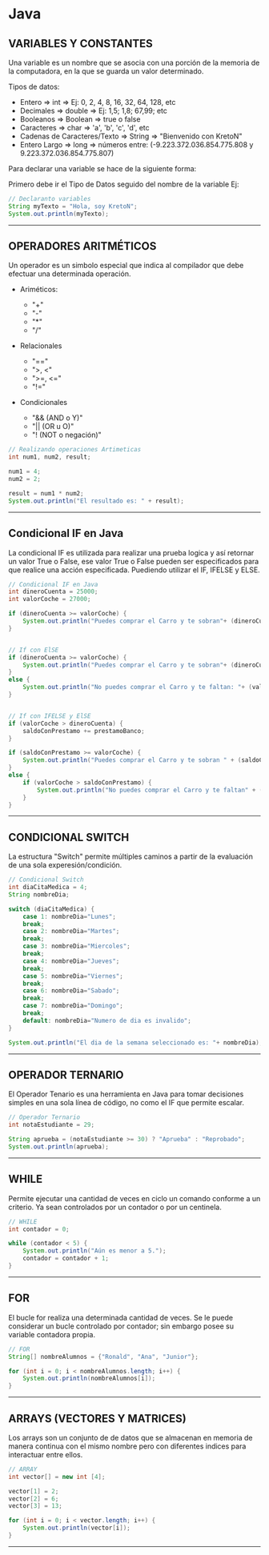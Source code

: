 # Java

## VARIABLES Y CONSTANTES

Una variable es un nombre que se asocia con una porción de la memoria de la computadora, en la que se guarda un valor determinado.

Tipos de datos:
- Entero => int => Ej: 0, 2, 4, 8, 16, 32, 64, 128, etc
- Decimales => double => Ej: 1,5; 1,8; 67,99; etc
- Booleanos => Boolean => true o false
- Caracteres => char => 'a', 'b', 'c', 'd', etc
- Cadenas de Caracteres/Texto => String => "Bienvenido con KretoN"
- Entero Largo => long => números entre: (-9.223.372.036.854.775.808 y 9.223.372.036.854.775.807)

Para declarar una variable se hace de la siguiente forma:

Primero debe ir el Tipo de Datos seguido del nombre de la variable 
Ej:
```java
// Declaranto variables
String myTexto = "Hola, soy KretoN";
System.out.println(myTexto);
```

---

## OPERADORES ARITMÉTICOS

Un operador es un simbolo especial que indica al compilador que debe efectuar una determinada operación.

- Ariméticos:
   - "+"
   - "-"
   - "*"
   - "/"

- Relacionales
   - "=="
   - ">, <"
   - ">=, <="
   - "!="

- Condicionales
   - "&& (AND o Y)"
   - "|| (OR u O)"
   - "! (NOT o negación)"

```java
// Realizando operaciones Artimeticas
int num1, num2, result;

num1 = 4;
num2 = 2;

result = num1 * num2;
System.out.println("El resultado es: " + result);
```

---

## Condicional IF en Java

La condicional IF es utilizada para realizar una prueba logica y así retornar un valor True o False, ese valor True o False pueden ser especificados para que realice una acción especificada. Puediendo utilizar el IF, IFELSE y ELSE.

```java
// Condicional IF en Java
int dineroCuenta = 25000;
int valorCoche = 27000;

if (dineroCuenta >= valorCoche) {
    System.out.println("Puedes comprar el Carro y te sobran"+ (dineroCuenta - valorCoche));
}


// If con ElSE
if (dineroCuenta >= valorCoche) {
    System.out.println("Puedes comprar el Carro y te sobran"+ (dineroCuenta - valorCoche));
}
else {
    System.out.println("No puedes comprar el Carro y te faltan: "+ (valorCoche - dineroCuenta) + " dolares.");
}


// If con IFELSE y ElSE
if (valorCoche > dineroCuenta) {
    saldoConPrestamo += prestamoBanco; 
}

if (saldoConPrestamo >= valorCoche) {
    System.out.println("Puedes comprar el Carro y te sobran " + (saldoConPrestamo - valorCoche) + " dolares.");
}
else {
    if (valorCoche > saldoConPrestamo) {
        System.out.println("No puedes comprar el Carro y te faltan" + (valorCoche - saldoConPrestamo));
    }
}
```

---

## CONDICIONAL SWITCH

La estructura "Switch" permite múltiples caminos a partir de la evaluación de una sola experesión/condición.

```java
// Condicional Switch
int diaCitaMedica = 4;
String nombreDia;

switch (diaCitaMedica) {
    case 1: nombreDia="Lunes";
    break;
    case 2: nombreDia="Martes";
    break;
    case 3: nombreDia="Miercoles";
    break;
    case 4: nombreDia="Jueves";
    break;
    case 5: nombreDia="Viernes";
    break;
    case 6: nombreDia="Sabado";
    break;
    case 7: nombreDia="Domingo";
    break;
    default: nombreDia="Numero de dia es invalido";
}

System.out.println("El dia de la semana seleccionado es: "+ nombreDia);
```

---

## OPERADOR TERNARIO

El Operador Tenario es una herramienta en Java para tomar decisiones simples en una sola línea de código, no como el IF que permite escalar.

```java
// Operador Ternario
int notaEstudiante = 29;

String aprueba = (notaEstudiante >= 30) ? "Aprueba" : "Reprobado";
System.out.println(aprueba);
```

---

## WHILE

Permite ejecutar una cantidad de veces en ciclo un comando conforme a un criterio. Ya sean controlados por un contador o por un centinela.

```java
// WHILE
int contador = 0;

while (contador < 5) {
    System.out.println("Aún es menor a 5.");
    contador = contador + 1;
}
```

---

## FOR

El bucle for realiza una determinada cantidad de veces. Se le puede considerar un bucle controlado por contador; sin embargo posee su variable contadora propia.

```java
// FOR
String[] nombreAlumnos = {"Ronald", "Ana", "Junior"};

for (int i = 0; i < nombreAlumnos.length; i++) {
    System.out.println(nombreAlumnos[i]);
}
```

---

## ARRAYS (VECTORES Y MATRICES)

Los arrays son un conjunto de de datos que se almacenan en memoria de manera continua con el mismo nombre pero con diferentes indices para interactuar entre ellos.

```java
// ARRAY
int vector[] = new int [4];

vector[1] = 2;
vector[2] = 6;
vector[3] = 13;

for (int i = 0; i < vector.length; i++) {
    System.out.println(vector[i]);
}
```

---

## 